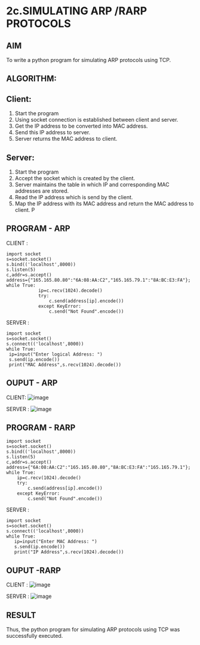 # 2c.SIMULATING ARP /RARP PROTOCOLS
## AIM
To write a python program for simulating ARP protocols using TCP.
## ALGORITHM:

## Client:
1. Start the program
2. Using socket connection is established between client and server.
3. Get the IP address to be converted into MAC address.
4. Send this IP address to server.
5. Server returns the MAC address to client.
## Server:
1. Start the program
2. Accept the socket which is created by the client.
3. Server maintains the table in which IP and corresponding MAC addresses are
stored.
4. Read the IP address which is send by the client.
5. Map the IP address with its MAC address and return the MAC address to client.
P
## PROGRAM - ARP

CLIENT :
```
import socket 
s=socket.socket() 
s.bind(('localhost',8000)) 
s.listen(5) 
c,addr=s.accept() 
address={"165.165.80.80":"6A:08:AA:C2","165.165.79.1":"8A:BC:E3:FA"}; 
while True: 
            ip=c.recv(1024).decode() 
            try: 
                c.send(address[ip].encode()) 
            except KeyError: 
                c.send("Not Found".encode())    
```
SERVER :
```
import socket
s=socket.socket()
s.connect(('localhost',8000))
while True:
 ip=input("Enter logical Address: ")
 s.send(ip.encode())
 print("MAC Address",s.recv(1024).decode())
```
## OUPUT - ARP

CLIENT:
![image](https://github.com/SJananisenthilkumar/2c.ARP_RARP_PROTOCOLS/assets/144871139/e43e6795-b72d-4b3d-8f92-1356e1b348fd)

SERVER :
![image](https://github.com/SJananisenthilkumar/2c.ARP_RARP_PROTOCOLS/assets/144871139/85109e0c-c23e-4384-9ca6-0616814df7fb)

## PROGRAM - RARP
```
import socket 
s=socket.socket()
s.bind(('localhost',8000))
s.listen(5)
c,addr=s.accept()
address={"6A:08:AA:C2":"165.165.80.80","8A:BC:E3:FA":"165.165.79.1"};
while True:
    ip=c.recv(1024).decode()
    try:
        c.send(address[ip].encode())
    except KeyError:
        c.send("Not Found".encode())
```
SERVER :
```
import socket
s=socket.socket()
s.connect(('localhost',8000))
while True:
   ip=input("Enter MAC Address: ")
   s.send(ip.encode())
   print("IP Address",s.recv(1024).decode())
```
## OUPUT -RARP

CLIENT :
![image](https://github.com/SJananisenthilkumar/2c.ARP_RARP_PROTOCOLS/assets/144871139/4d7535e1-a64e-46bc-8139-0c318c0bc968)

SERVER :
![image](https://github.com/SJananisenthilkumar/2c.ARP_RARP_PROTOCOLS/assets/144871139/aee8e7a3-fdb0-48e8-8957-65cadfc05719)

## RESULT
Thus, the python program for simulating ARP protocols using TCP was successfully 
executed.
